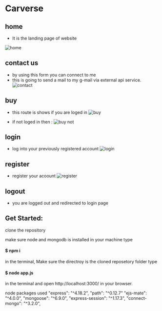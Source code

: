 # Carverse
## home
* It is the landing page of website

![home](https://user-images.githubusercontent.com/76154014/216528049-899c69bf-85bb-44e0-add8-0587f64d3d48.png)

## contact us
* by using this form you can connect to me
 * this is going to send a mail to my g-mail via external api service.
![contact](https://user-images.githubusercontent.com/76154014/216528301-657971fe-087a-4ae5-a0fa-a542ebadbf23.png)

## buy
 * this route is shows if you are loged in 
 ![buy ](https://user-images.githubusercontent.com/76154014/216528346-233341f9-e74a-43a1-b7a5-ed5b4c3043eb.png)

 * if not loged in then :
  ![buy not](https://user-images.githubusercontent.com/76154014/216528384-8bd809cd-27cf-4b28-8bcc-114bbd302833.png)

## login
  * log into your previously registered account
 ![login](https://user-images.githubusercontent.com/76154014/216528414-047e02b7-363e-4602-916a-650c3315b411.png)


## register
 * register your acoount 
 ![register](https://user-images.githubusercontent.com/76154014/216528512-14a06c88-23d1-46f6-9e6f-d9ec58aa5c88.png)

## logout
 * you are logged out and redirected to login page




##  Get Started:
 clone the repository
   

make sure node and mongodb is installed in your machine
 type 
 #### $ npm i 
  in the terminal, Make sure the directroy is the cloned reposetory folder
 type
 #### $ node app.js 
 in the terminal and open http://localhost:3000/ in your browser.






node packages used 
    "express": "^4.18.2",
    "path": "^0.12.7"
    "ejs-mate": "^4.0.0",
    "mongoose": "^6.9.0",
    "express-session": "^1.17.3",
    "connect-mongo": "^3.2.0",
